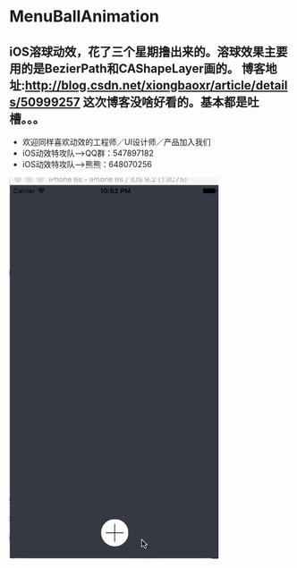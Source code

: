 # MenuBallAnimation
iOS溶球动效，花了三个星期撸出来的。溶球效果主要用的是BezierPath和CAShapeLayer画的。
博客地址:http://blog.csdn.net/xiongbaoxr/article/details/50999257
这次博客没啥好看的。基本都是吐槽。。。
---
* 欢迎同样喜欢动效的工程师／UI设计师／产品加入我们
* iOS动效特攻队-->QQ群：547897182
* iOS动效特攻队-->熊熊：648070256

![MenuBallAnimation.gif](resources/FC349ACF490D999D2877D31AE243C1F3.gif)
